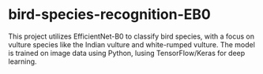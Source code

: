 # bird-species-recognition-EB0
This project utilizes EfficientNet-B0 to classify bird species, with a focus on vulture species like the Indian vulture and white-rumped vulture. The model is trained on image data using Python, lusing TensorFlow/Keras for deep learning. 
